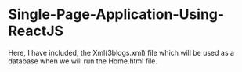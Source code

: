 # Single-Page-Application-Using-ReactJS
Here, I have included, the Xml(3blogs.xml) file which will be used as a database when we will run the Home.html file.
